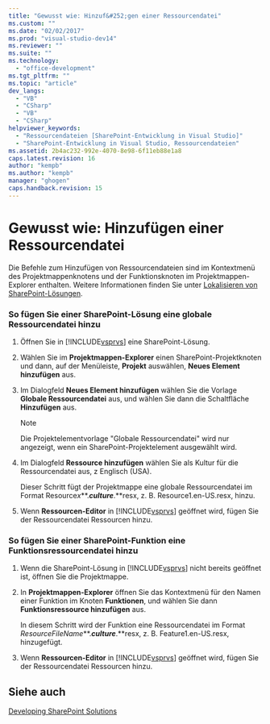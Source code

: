 ```yaml
---
title: "Gewusst wie: Hinzuf&#252;gen einer Ressourcendatei"
ms.custom: ""
ms.date: "02/02/2017"
ms.prod: "visual-studio-dev14"
ms.reviewer: ""
ms.suite: ""
ms.technology: 
  - "office-development"
ms.tgt_pltfrm: ""
ms.topic: "article"
dev_langs: 
  - "VB"
  - "CSharp"
  - "VB"
  - "CSharp"
helpviewer_keywords: 
  - "Ressourcendateien [SharePoint-Entwicklung in Visual Studio]"
  - "SharePoint-Entwicklung in Visual Studio, Ressourcendateien"
ms.assetid: 2b4ac232-992e-4070-8e98-6f11eb88e1a8
caps.latest.revision: 16
author: "kempb"
ms.author: "kempb"
manager: "ghogen"
caps.handback.revision: 15
---
```

# Gewusst wie: Hinzuf&#252;gen einer Ressourcendatei
  Die Befehle zum Hinzufügen von Ressourcendateien sind im Kontextmenü des Projektmappenknotens und der Funktionsknoten im Projektmappen\-Explorer enthalten.  Weitere Informationen finden Sie unter [Lokalisieren von SharePoint-Lösungen](../sharepoint/localizing-sharepoint-solutions.md).  
  
### So fügen Sie einer SharePoint\-Lösung eine globale Ressourcendatei hinzu  
  
1.  Öffnen Sie in [!INCLUDE[vsprvs](../sharepoint/includes/vsprvs-md.md)] eine SharePoint\-Lösung.  
  
2.  Wählen Sie im **Projektmappen\-Explorer** einen SharePoint\-Projektknoten und dann, auf der Menüleiste, **Projekt** auswählen, **Neues Element hinzufügen** aus.  
  
3.  Im Dialogfeld **Neues Element hinzufügen** wählen Sie die Vorlage **Globale Ressourcendatei** aus, und wählen Sie dann die Schaltfläche **Hinzufügen** aus.  
  
    > [!NOTE]  
    >  Die Projektelementvorlage "Globale Ressourcendatei" wird nur angezeigt, wenn ein SharePoint\-Projektelement ausgewählt wird.  
  
4.  Im Dialogfeld **Ressource hinzufügen** wählen Sie als Kultur für die Ressourcendatei aus, z Englisch \(USA\).  
  
     Dieser Schritt fügt der Projektmappe eine globale Ressourcendatei im Format Resource*x***.***culture***.**resx, z. B. Resource1.en\-US.resx, hinzu.  
  
5.  Wenn **Ressourcen\-Editor** in [!INCLUDE[vsprvs](../sharepoint/includes/vsprvs-md.md)] geöffnet wird, fügen Sie der Ressourcendatei Ressourcen hinzu.  
  
### So fügen Sie einer SharePoint\-Funktion eine Funktionsressourcendatei hinzu  
  
1.  Wenn die SharePoint\-Lösung in [!INCLUDE[vsprvs](../sharepoint/includes/vsprvs-md.md)] nicht bereits geöffnet ist, öffnen Sie die Projektmappe.  
  
2.  In **Projektmappen\-Explorer** öffnen Sie das Kontextmenü für den Namen einer Funktion im Knoten **Funktionen**, und wählen Sie dann **Funktionsressource hinzufügen** aus.  
  
     In diesem Schritt wird der Funktion eine Ressourcendatei im Format *ResourceFileName***.***culture***.**resx, z. B. Feature1.en\-US.resx, hinzugefügt.  
  
3.  Wenn **Ressourcen\-Editor** in [!INCLUDE[vsprvs](../sharepoint/includes/vsprvs-md.md)] geöffnet wird, fügen Sie der Ressourcendatei Ressourcen hinzu.  
  
## Siehe auch  
 [Developing SharePoint Solutions](../sharepoint/developing-sharepoint-solutions.md)  
  
  